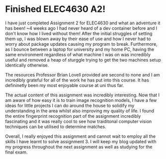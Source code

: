 # Finished ELEC4630 A2!

I have just completed Assignment 2 for ELEC4630 and what an adventure it has been! ~4 weeks ago I had never heard of a dev container before and I don't know how I lived without them! After the initial struggles of setting them up, I was blown away by their ease of use and how I never had to worry about package updates causing my program to break. Furthermore, as I bounce between a laptop for university and my home PC, having the same environment regardless of what machine I was on was incredibly useful and removed a heap of sturggle trying to get the two machines setup identically otherwise. 

The resources Professor Brian Lovell provided are second to none and I am incredibly grateful for all of the work he has put into this course. It has defininetly been my most enjoyable course at uni thus far.

The actual content of this assignment was incredibly interesting. Now that I am aware of how easy it is to train image recognition models, I have a few ideas for little projects I can do around the house to solidify my understanding in the area whilst also improving my quality of life. I found the entire fingerprint recognition part of the assignment incredibly fascinating and it was really cool to see how traiditonal computer vision techniques can be utilised to determine matches.

Overall, I really enjoyed this assignment and cannot wait to employ all the skills I have learnt to solve assignment 3. I will keep my blog updated with my progress throughout the next assignment as well as studying for the final exam.